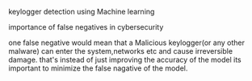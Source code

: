 keylogger detection using Machine learning

importance of false negatives in cybersecurity

one false negative would mean that a Malicious keylogger(or any other malware) can enter the system,networks etc and cause irreversible damage.
that's instead of just improving the accuracy of the model its important to minimize the false nagative of the model.
